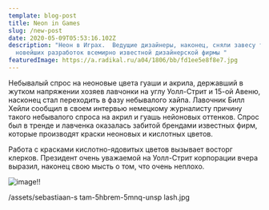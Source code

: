 ```yaml
---
template: blog-post
title: Neon in Games
slug: /new-post
date: 2020-05-09T05:53:16.102Z
description: "Неон в Играх.  Ведущие дизайнеры, наконец, сняли завесу тайны, с
  новейших разработок всемирно известной дизайнерской фирмы "
featuredImage: https://a.radikal.ru/a04/1806/bb/fd1ee5e8f8e7.jpg
---
```

Небывалый спрос на неоновые цвета гуаши и  акрила, державший в жутком напряжении хозяев лавчонки на углу Уолл-Стрит и 15-ой Авеню, насконец стал переходить в фазу небывалого хайпа. Лавочник Билл Хейли сообщил в своем интервью немецкому журналисту причину такого небывалого спроса на акрил и гуашь нейоновых оттенков. Спрос был в тренде и лавченка оказалась забитой брендами известных фирм, которые производят краски неоновых и кислотных цветов.

Работа с красками кислотно-ядовитых цветов вызывает восторг клерков.  Президент очень уважаемой на Уолл-Стрит корпорации вчера выразил, наконец свою мысть о том, что очень неплохо.

![image!!](https://a.radikal.ru/a04/1806/bb/fd1ee5e8f8e7.jpg "Image titlre!")

/assets/sebastiaan-s tam-5hbrem-5mnq-unsp lash.jpg